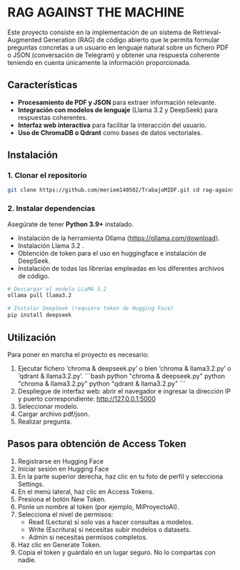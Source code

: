 # RAG AGAINST THE MACHINE
Este proyecto consiste en la implementación de un sistema de Retrieval-Augmented Generation (RAG) de código abierto que le permita formular preguntas concretas a un usuario en lenguaje natural sobre un fichero PDF o JSON (conversación de Telegram) y obtener una respuesta coherente teniendo en cuenta únicamente la información proporcionada. 

## Características 
  - **Procesamiento de PDF y JSON** para extraer información relevante. 
  - **Integración con modelos de lenguaje** (Llama 3.2 y DeepSeek) para respuestas coherentes. 
  - **Interfaz web interactiva** para facilitar la interacción del usuario.
  - **Uso de ChromaDB o Qdrant** como bases de datos vectoriales.

## Instalación
### **1. Clonar el repositorio**
```bash
git clone https://github.com/meriem140502/TrabajoMIDF.git cd rag-against-the-machine
```

### **2. Instalar dependencias**
Asegúrate de tener **Python 3.9+** instalado. 
- Instalación de la herramienta Ollama (https://ollama.com/download).
- Instalación Llama 3.2 .
- Obtención de token para el uso en huggingface e instalación de DeepSeek.
- Instalación de todas las librerías empleadas en los diferentes archivos de código.
```bash
# Descargar el modelo LLaMA 3.2
ollama pull llama3.2

# Instalar DeepSeek (requiere token de Hugging Face)
pip install deepseek
```

## Utilización
Para poner en marcha el proyecto es necesario:
  1.	Ejecutar fichero ‘chroma & deepseek.py’ o bien ‘chroma & llama3.2.py’ o ‘qdrant & llama3.2.py’. 
´´´bash
  python "chroma & deepseek.py"
  python "chroma & llama3.2.py"
  python "qdrant & llama3.2.py"
´´´
  2.	Despliegue de interfaz web: abrir el navegador e ingresar la dirección IP y puerto correspondiente: http://127.0.0.1:5000
  3.	Seleccionar modelo.
  4.	Cargar archivo pdf/json.
  5.	Realizar pregunta.

## Pasos para obtención de Access Token 
  1. Registrarse en Hugging Face
  2. Iniciar sesión en Hugging Face
  3. En la parte superior derecha, haz clic en tu foto de perfil y selecciona Settings.
  4. En el menú lateral, haz clic en Access Tokens.
  5. Presiona el botón New Token.
  6. Ponle un nombre al token (por ejemplo, MiProyectoAI).
  7. Selecciona el nivel de permisos:
      - Read (Lectura) si solo vas a hacer consultas a modelos.
      - Write (Escritura) si necesitas subir modelos o datasets.
      - Admin si necesitas permisos completos.
  8. Haz clic en Generate Token.
  9. Copia el token y guárdalo en un lugar seguro. No lo compartas con nadie.


